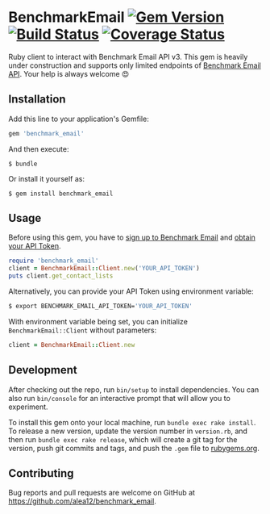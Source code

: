 # BenchmarkEmail [![Gem Version](https://badge.fury.io/rb/benchmark_email.svg)](https://badge.fury.io/rb/benchmark_email) [![Build Status](https://travis-ci.org/alea12/benchmark_email.svg?branch=master)](https://travis-ci.org/alea12/benchmark_email) [![Coverage Status](https://coveralls.io/repos/github/alea12/benchmark_email/badge.svg?branch=master)](https://coveralls.io/github/alea12/benchmark_email?branch=master)

Ruby client to interact with Benchmark Email API v3. This gem is heavily under construction and supports only limited endpoints of [Benchmark Email API](https://developer.benchmarkemail.com/). Your help is always welcome 😍

## Installation

Add this line to your application's Gemfile:

```ruby
gem 'benchmark_email'
```

And then execute:

    $ bundle

Or install it yourself as:

    $ gem install benchmark_email

## Usage

Before using this gem, you have to [sign up to Benchmark Email](https://ui.benchmarkemail.com/register) and [obtain your API Token](https://ui.benchmarkemail.com/Integrate#API).

```ruby
require 'benchmark_email'
client = BenchmarkEmail::Client.new('YOUR_API_TOKEN')
puts client.get_contact_lists
```

Alternatively, you can provide your API Token using environment variable:

```sh
$ export BENCHMARK_EMAIL_API_TOKEN='YOUR_API_TOKEN'
```

With environment variable being set, you can initialize `BenchmarkEmail::Client` without parameters:

```ruby
client = BenchmarkEmail::Client.new
```

## Development

After checking out the repo, run `bin/setup` to install dependencies. You can also run `bin/console` for an interactive prompt that will allow you to experiment.

To install this gem onto your local machine, run `bundle exec rake install`. To release a new version, update the version number in `version.rb`, and then run `bundle exec rake release`, which will create a git tag for the version, push git commits and tags, and push the `.gem` file to [rubygems.org](https://rubygems.org).

## Contributing

Bug reports and pull requests are welcome on GitHub at https://github.com/alea12/benchmark_email.
